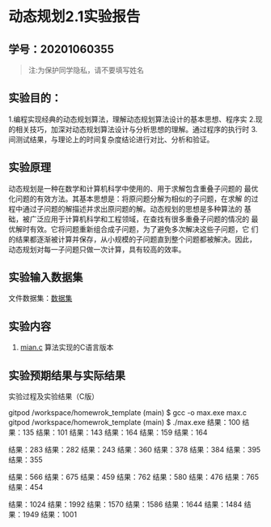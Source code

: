 # 动态规划2.1实验报告

## 学号：20201060355

>注:为保护同学隐私，请不要填写姓名

## 实验目的：

1.编程实现经典的动态规划算法，理解动态规划算法设计的基本思想、程序实
2.现的相关技巧，加深对动态规划算法设计与分析思想的理解。通过程序的执行时
3.间测试结果，与理论上的时间复杂度结论进行对比、分析和验证。

## 实验原理

动态规划是一种在数学和计算机科学中使用的、用于求解包含重叠子问题的
最优化问题的有效方法。其基本思想是：将原问题分解为相似的子问题，在求解
的过程中通过子问题的解描述并求出原问题的解。动态规划的思想是多种算法的
基础，被广泛应用于计算机科学和工程领域，在查找有很多重叠子问题的情况的
最优解时有效。它将问题重新组合成子问题，为了避免多次解决这些子问题，它
们的结果都逐渐被计算并保存，从小规模的子问题直到整个问题都被解决。因此，
动态规划对每一子问题只做一次计算，具有较高的效率。


## 实验输入数据集
 
文件数据集：[数据集](./data/list.txt)

## 实验内容

1. [mian.c](./Experiment_2/2_1_main.c) 算法实现的C语言版本

## 实验预期结果与实际结果


实验过程及实验结果（C版）

gitpod /workspace/homewrok_template (main) $ gcc -o max.exe max.c
gitpod /workspace/homewrok_template (main) $ ./max.exe 
结果：100
结果：135
结果：101
结果：143
结果：164
结果：159
结果：164

结果：283
结果：282
结果：243
结果：360
结果：378
结果：384
结果：395
结果：355

结果：566
结果：675
结果：459
结果：762
结果：580
结果：476
结果：765
结果：454

结果：1024
结果：1992
结果：1570
结果：1586
结果：1644
结果：1484
结果：1949
结果：1001